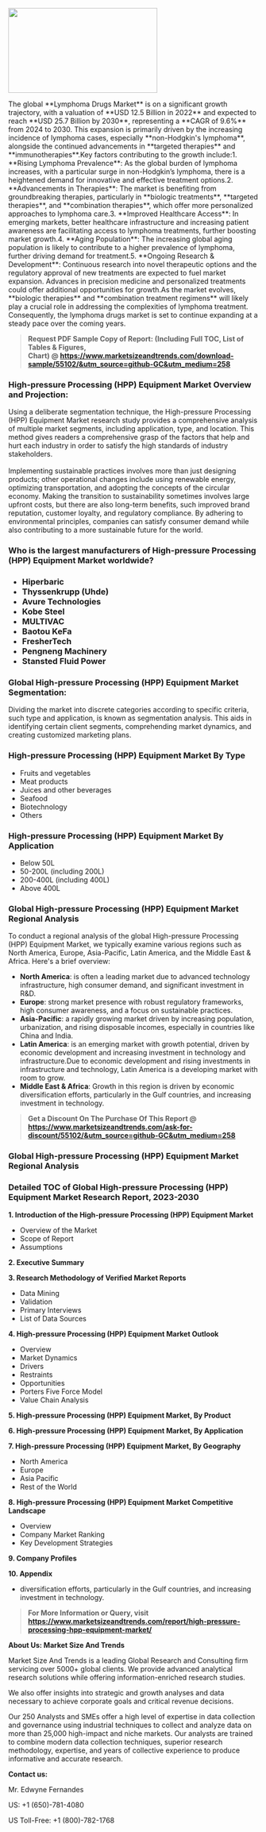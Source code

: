 <p><img class="alignnone size-medium wp-image-20088" src="https://ffe5etoiles.com/wp-content/uploads/2024/12/MST1-300x171.png" alt="" width="300" height="171" /></p>The global **Lymphoma Drugs Market** is on a significant growth trajectory, with a valuation of **USD 12.5 Billion in 2022** and expected to reach **USD 25.7 Billion by 2030**, representing a **CAGR of 9.6%** from 2024 to 2030. This expansion is primarily driven by the increasing incidence of lymphoma cases, especially **non-Hodgkin's lymphoma**, alongside the continued advancements in **targeted therapies** and **immunotherapies**.Key factors contributing to the growth include:1. **Rising Lymphoma Prevalence**: As the global burden of lymphoma increases, with a particular surge in non-Hodgkin’s lymphoma, there is a heightened demand for innovative and effective treatment options.2. **Advancements in Therapies**: The market is benefiting from groundbreaking therapies, particularly in **biologic treatments**, **targeted therapies**, and **combination therapies**, which offer more personalized approaches to lymphoma care.3. **Improved Healthcare Access**: In emerging markets, better healthcare infrastructure and increasing patient awareness are facilitating access to lymphoma treatments, further boosting market growth.4. **Aging Population**: The increasing global aging population is likely to contribute to a higher prevalence of lymphoma, further driving demand for treatment.5. **Ongoing Research & Development**: Continuous research into novel therapeutic options and the regulatory approval of new treatments are expected to fuel market expansion. Advances in precision medicine and personalized treatments could offer additional opportunities for growth.As the market evolves, **biologic therapies** and **combination treatment regimens** will likely play a crucial role in addressing the complexities of lymphoma treatment. Consequently, the lymphoma drugs market is set to continue expanding at a steady pace over the coming years.</p><blockquote id="" class=""><strong>Request PDF Sample Copy of Report: (Including Full TOC, List of Tables &amp; Figures, Chart)&nbsp;@&nbsp;<strong><a href="https://www.marketsizeandtrends.com/download-sample/55102/&utm_source=github-GC&utm_medium=258" target="_blank">https://www.marketsizeandtrends.com/download-sample/55102/&utm_source=github-GC&utm_medium=258</a></strong></strong></blockquote><h3 id="" class="">High-pressure Processing (HPP) Equipment Market&nbsp;Overview and Projection:</h3><p id="" class="">Using a deliberate segmentation technique, the High-pressure Processing (HPP) Equipment Market research study provides a comprehensive analysis of multiple market segments, including application, type, and location. This method gives readers a comprehensive grasp of the factors that help and hurt each industry in order to satisfy the high standards of industry stakeholders. <br /> <br />Implementing sustainable practices involves more than just designing products; other operational changes include using renewable energy, optimizing transportation, and adopting the concepts of the circular economy. Making the transition to sustainability sometimes involves large upfront costs, but there are also long-term benefits, such improved brand reputation, customer loyalty, and regulatory compliance. By adhering to environmental principles, companies can satisfy consumer demand while also contributing to a more sustainable future for the world.</p><h3 id="" class="">Who is the largest manufacturers of&nbsp;High-pressure Processing (HPP) Equipment Market worldwide?</h3><h3 class=""><p><ul><li>Hiperbaric </li><li> Thyssenkrupp (Uhde) </li><li> Avure Technologies </li><li> Kobe Steel </li><li> MULTIVAC </li><li> Baotou KeFa </li><li> FresherTech </li><li> Pengneng Machinery </li><li> Stansted Fluid Power</li></ul></p></h3><h3 id="" class="">Global&nbsp;High-pressure Processing (HPP) Equipment Market Segmentation:</h3><p id="" class="">Dividing the market into discrete categories according to specific criteria, such type and application, is known as segmentation analysis. This aids in identifying certain client segments, comprehending market dynamics, and creating customized marketing plans.</p><h3 id="" class="">High-pressure Processing (HPP) Equipment Market&nbsp;By Type</h3><p><p><ul><li>Fruits and vegetables </li><li> Meat products </li><li> Juices and other beverages </li><li> Seafood </li><li> Biotechnology </li><li> Others</p></li></ul></p></p><h3 id="" class="">High-pressure Processing (HPP) Equipment Market&nbsp;By Application</h3><p class=""><p><ul><li>Below 50L </li><li> 50-200L (including 200L) </li><li> 200-400L (including 400L) </li><li> Above 400L</li></ul></p></p><h3 id="" class="">Global High-pressure Processing (HPP) Equipment Market Regional Analysis</h3><p id="" class="">To conduct a regional analysis of the global High-pressure Processing (HPP) Equipment Market, we typically examine various regions such as North America, Europe, Asia-Pacific, Latin America, and the Middle East &amp; Africa. Here's a brief overview:</p><ul><li><strong>North America</strong>: is often a leading market due to advanced technology infrastructure, high consumer demand, and significant investment in R&amp;D.</li><li><strong>Europe</strong>: strong market presence with robust regulatory frameworks, high consumer awareness, and a focus on sustainable practices.</li><li><strong>Asia-Pacific</strong>: a rapidly growing market driven by increasing population, urbanization, and rising disposable incomes, especially in countries like China and India.</li><li><strong>Latin America</strong>: is an emerging market with growth potential, driven by economic development and increasing investment in technology and infrastructure.Due to economic development and rising investments in infrastructure and technology, Latin America is a developing market with room to grow.</li><li><strong>Middle East &amp; Africa</strong>: Growth in this region is driven by economic diversification efforts, particularly in the Gulf countries, and increasing investment in technology.</li></ul><blockquote id="" class=""><strong>Get a Discount On The Purchase Of This Report @ <strong><a href="https://www.marketsizeandtrends.com/ask-for-discount/55102/&utm_source=github-GC&utm_medium=258" target="_blank">https://www.marketsizeandtrends.com/ask-for-discount/55102/&utm_source=github-GC&utm_medium=258</a></strong></strong></blockquote><h3 id="" class="">Global High-pressure Processing (HPP) Equipment Market Regional Analysis</h3><h3 id="" class="">Detailed TOC of Global High-pressure Processing (HPP) Equipment Market Research Report, 2023-2030</h3><p id="" class=""><strong>1. Introduction of the High-pressure Processing (HPP) Equipment Market</strong></p><ul><li>Overview of the Market</li><li>Scope of Report</li><li>Assumptions</li></ul><p id="" class=""><strong>2. Executive Summary</strong></p><p id="" class=""><strong>3. Research Methodology of Verified Market Reports</strong></p><ul><li>Data Mining</li><li>Validation</li><li>Primary Interviews</li><li>List of Data Sources</li></ul><p id="" class=""><strong>4. High-pressure Processing (HPP) Equipment Market Outlook</strong></p><ul><li>Overview</li><li>Market Dynamics</li><li>Drivers</li><li>Restraints</li><li>Opportunities</li><li>Porters Five Force Model</li><li>Value Chain Analysis</li></ul><p id="" class=""><strong>5. High-pressure Processing (HPP) Equipment Market, By Product</strong></p><p id="" class=""><strong>6. High-pressure Processing (HPP) Equipment Market, By Application</strong></p><p id="" class=""><strong>7. High-pressure Processing (HPP) Equipment Market, By Geography</strong></p><ul><li>North America</li><li>Europe</li><li>Asia Pacific</li><li>Rest of the World</li></ul><p id="" class=""><strong>8. High-pressure Processing (HPP) Equipment Market Competitive Landscape</strong></p><ul><li>Overview</li><li>Company Market Ranking</li><li>Key Development Strategies</li></ul><p id="" class=""><strong>9. Company Profiles</strong></p><p id="" class=""><strong>10. Appendix</strong></p><ul><li>diversification efforts, particularly in the Gulf countries, and increasing investment in technology.</li></ul><blockquote id="" class=""><strong>For More Information or Query, visit <strong><strong><a href="https://www.marketsizeandtrends.com/report/high-pressure-processing-hpp-equipment-market/" target="_blank">https://www.marketsizeandtrends.com/report/high-pressure-processing-hpp-equipment-market/</a></strong></strong></strong></blockquote><p id="" class=""><strong>About Us: Market Size And Trends</strong></p><p id="" class="">Market Size And Trends is a leading Global Research and Consulting firm servicing over 5000+ global clients. We provide advanced analytical research solutions while offering information-enriched research studies.</p><p id="" class="">We also offer insights into strategic and growth analyses and data necessary to achieve corporate goals and critical revenue decisions.</p><p id="" class="">Our 250 Analysts and SMEs offer a high level of expertise in data collection and governance using industrial techniques to collect and analyze data on more than 25,000 high-impact and niche markets. Our analysts are trained to combine modern data collection techniques, superior research methodology, expertise, and years of collective experience to produce informative and accurate research.</p><p id="" class=""><strong>Contact us:</strong></p><p id="" class="">Mr. Edwyne Fernandes</p><p id="" class="">US: +1 (650)-781-4080</p><p id="" class="">US Toll-Free: +1 (800)-782-1768</p>
